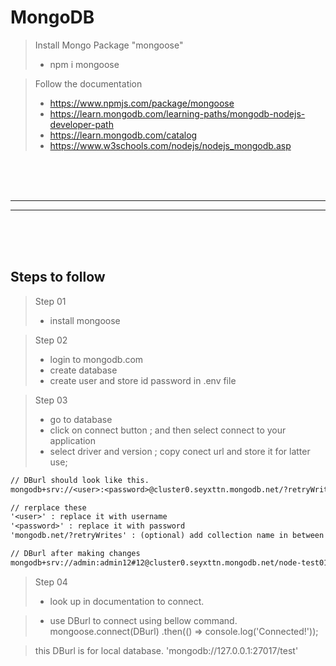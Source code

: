 # MongoDB

> Install Mongo Package "mongoose"
> - npm i mongoose

> Follow the documentation
> - https://www.npmjs.com/package/mongoose
> - https://learn.mongodb.com/learning-paths/mongodb-nodejs-developer-path
> - https://learn.mongodb.com/catalog
> - https://www.w3schools.com/nodejs/nodejs_mongodb.asp
> 

<br/><br/><br/>
<hr/>
<hr/>
<br/><br/><br>

## Steps to follow

> Step 01
> - install mongoose

> Step 02
> - login to mongodb.com 
> - create database 
> - create user and store id password in .env file

> Step 03
> - go to database
> - click on connect button ; and then select connect to your application
> - select driver and version ; copy conect url and store it for latter use;

```txt
// DBurl should look like this.
mongodb+srv://<user>:<password>@cluster0.seyxttn.mongodb.net/?retryWrites=true&w=majority

// rerplace these
'<user>' : replace it with username
'<password>' : replace it with password
'mongodb.net/?retryWrites' : (optional) add collection name in between '/<here>?' in that link

// DBurl after making changes
mongodb+srv://admin:admin12#12@cluster0.seyxttn.mongodb.net/node-test01?retryWrites=true&w=majority


```

> Step 04
> - look up in documentation to connect.

> - use DBurl to connect using bellow command.
mongoose.connect(DBurl)
  .then(() => console.log('Connected!'));

> this DBurl is for local database.
  'mongodb://127.0.0.1:27017/test'